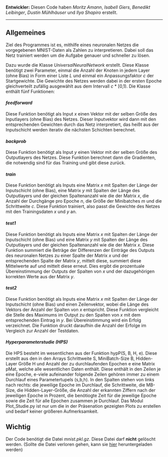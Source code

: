 **Entwickler:** Diesen Code haben *Moritz Amann*, *Isabell Giers*, *Benedikt Leibinger*, *Dustin Mühlhäuser* und *Ilya Shapiro* erstellt.

---------------

## Allgemeines ##
Ziel des Programmes ist es, mithilfe eines neuronalen Netzes die vorgegebenen MNIST-Daten als Zahlen zu interpretieren. Dabei soll das Netz trainiert werden um die Aufgabe genauer und schneller zu lösen.

Dazu wurde die Klasse *UniversalNeuralNetwork* erstellt. Diese Klasse benötigt zwei Parameter, einmal die Anzahl der Knoten in jedem Layer (ohne Bias) in Form einer Liste *L* und einmal ein Anpassungsfaktor *c* der Startgewichte. Die Gewichte des Netzes werden dabei in der ersten Epoche gleichverteilt zufällig ausgewählt aus dem Intervall *c* * [0,1). Die Klasse enthält fünf Funktionen:

#### *feedforward* ####
Diese Funktion benötigt als Input *x* einen Vektor mit der selben Größe des Inputlayers (ohne Bias) des Netzes. Dieser Inputvektor wird dann mit den entsprechenden Gewichten durch das Netz interpretiert, das heißt aus der Inputschicht werden iterativ die nächsten Schichten berechnet.

#### *backprob* ####
Diese Funktion benötigt als Input *y* einen Vektor mit der selben Größe des Outputlayers des Netzes. Diese Funktion berechnet dann die Gradienten, die notwendig sind für das Training und gibt diese zurück.

#### *train* ####
Diese Funktion benötigt als Inputs eine Matrix *x* mit Spalten der Länge der Inputschicht (ohne Bias), eine Matrix *y* mit Spalten der Länge des Outputlayers und der gleichen Spaltenanzahl wie die der Matrix *x*, die Anzahl der Durchgänge pro Epoche *n*, die Größe der Minibatches *m* und die Schrittweite *c*. Diese Funktion trainiert, also passt die Gewichte des Netzes mit den Trainingsdaten *x* und *y* an.

#### *test1* ####
Diese Funktion benötigt als Inputs eine Matrix *x* mit Spalten der Länge der Inputschicht (ohne Bias) und eine Matrix *y* mit Spalten der Länge des Outputlayers und der gleichen Spaltenanzahl wie die der Matrix *x*. Diese Funktion summiert die Beträge der Differenzen der Einträge des Outputs des neuronalen Netzes zu einer Spalte der Matrix *x* und der entsprechenden Spalte der Matrix *y*, mittelt diese, summiert diese Mittelwerte auf und mittelt diese erneut. Dies ergibt die prozentuale Übereinstimmung der Outputs der Spalten von *x* und der dazugehörigen korrekten Werte aus der Matrix *y*.


#### *test2* ####
Diese Funktion benötigt als Inputs eine Matrix *x* mit Spalten der Länge der Inputschicht (ohne Bias) und einen Zeilenvektor, wobei die Länge des Vektors der Anzahl der Spalten von *x* entspricht. Diese Funktion vergleicht die Stelle des Maximums im Output zu den Spalten von *x* mit dem entsprechenden Eintrag in *y*. Bei Übereinstimmung wird ein Erfolg verzeichnet. Die Funktion druckt daraufhin die Anzahl der Erfolge im Vergleich zur Anzahl der Testdaten.


#### *Hyperparameterstudie (HPS)* #####
Die HPS besteht im wesentlichen aus der Funktion hypP(S, B, H, e). Diese erstellt aus den in den Arrays Schrittweite S, MiniBatch-Size B, Hidden-Layer Größe H und Anzahl der zu durchlaufenden Epochen e eine Matrix pMat, welche alle wesentlichen Daten enthält. Diese enthält in den Zeilen je eine Epoche, e-viele aufeinander folgende Zeilen gehören immer zu einem Durchlauf eines Parametertupels (s,b,h). In den Spalten stehen von links nach rechts: die jeweilige Epoche im Durchlauf, die Schrittweite, die MB-Size, die Hidden-Layer-Größe, die Anzahl der erkannten Ziffern nach der jeweiligen Epoche in Prozent, die benötiogte Zeit für die jeweilige Epoche sowie die Zeit für alle Epochen zusammen je Durchlauf. 
Das Modul Plot_Studie.py ist nur um die in der Präsenation gezeigten Plots zu erstellen und bedarf keiner größeren Aufmerksamkeit.


## Wichtig ##
Der Code benötigt die Datei *mnist.pkl.gz*. Diese Datei darf **nicht** gelöscht werden. 
(Sollte die Datei verloren gehen, kann sie [hier](https://ilias3.uni-stuttgart.de/goto_Uni_Stuttgart_fold_1764278.html) heruntergeladen werden)